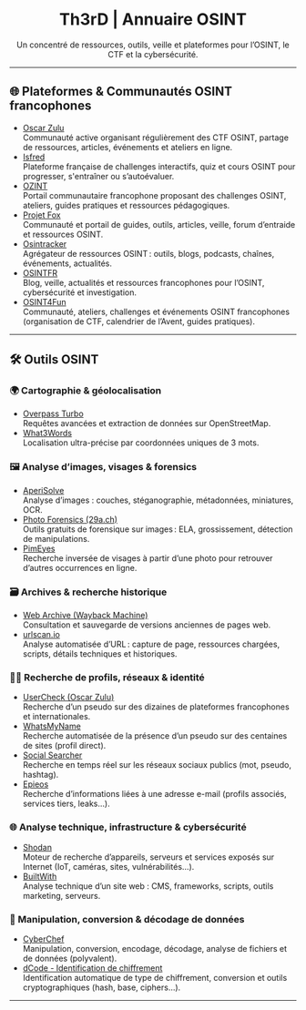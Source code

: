 <div align="center">

# Th3rD | Annuaire OSINT  
Un concentré de ressources, outils, veille et plateformes pour l’OSINT, le CTF et la cybersécurité.

</div>

---

## 🌐 Plateformes & Communautés OSINT francophones

- [Oscar Zulu](https://oscarzulu.org/)  
  Communauté active organisant régulièrement des CTF OSINT, partage de ressources, articles, événements et ateliers en ligne.
- [Isfred](https://isfred.fr/)  
  Plateforme française de challenges interactifs, quiz et cours OSINT pour progresser, s'entraîner ou s’autoévaluer.
- [OZINT](https://ozint.eu/)  
  Portail communautaire francophone proposant des challenges OSINT, ateliers, guides pratiques et ressources pédagogiques.
- [Projet Fox](https://projetfox.com/)  
  Communauté et portail de guides, outils, articles, veille, forum d’entraide et ressources OSINT.
- [Osintracker](https://osintracker.com/)  
  Agrégateur de ressources OSINT : outils, blogs, podcasts, chaînes, événements, actualités.
- [OSINTFR](https://osintfr.com/)  
  Blog, veille, actualités et ressources francophones pour l’OSINT, cybersécurité et investigation.
- [OSINT4Fun](https://www.osint4fun.eu/)  
  Communauté, ateliers, challenges et événements OSINT francophones (organisation de CTF, calendrier de l’Avent, guides pratiques).

---

## 🛠️ Outils OSINT

### 🌍 Cartographie & géolocalisation
- [Overpass Turbo](https://overpass-turbo.eu/)  
  Requêtes avancées et extraction de données sur OpenStreetMap.
- [What3Words](https://what3words.com/)  
  Localisation ultra-précise par coordonnées uniques de 3 mots.

### 🖼️ Analyse d’images, visages & forensics
- [AperiSolve](https://www.aperisolve.com/)  
  Analyse d’images : couches, stéganographie, métadonnées, miniatures, OCR.
- [Photo Forensics (29a.ch)](https://29a.ch/photo-forensics/#forensic-magnifier)  
  Outils gratuits de forensique sur images : ELA, grossissement, détection de manipulations.
- [PimEyes](https://pimeyes.com/en)  
  Recherche inversée de visages à partir d’une photo pour retrouver d’autres occurrences en ligne.

### 🗃️ Archives & recherche historique
- [Web Archive (Wayback Machine)](https://web.archive.org/)  
  Consultation et sauvegarde de versions anciennes de pages web.
- [urlscan.io](https://urlscan.io/)  
  Analyse automatisée d’URL : capture de page, ressources chargées, scripts, détails techniques et historiques.

### 🕵️‍♂️ Recherche de profils, réseaux & identité
- [UserCheck (Oscar Zulu)](https://usercheck.oscarzulu.org/)  
  Recherche d’un pseudo sur des dizaines de plateformes francophones et internationales.
- [WhatsMyName](https://whatsmyname.app/)  
  Recherche automatisée de la présence d’un pseudo sur des centaines de sites (profil direct).
- [Social Searcher](https://www.social-searcher.com/)  
  Recherche en temps réel sur les réseaux sociaux publics (mot, pseudo, hashtag).
- [Epieos](https://epieos.com/)  
  Recherche d’informations liées à une adresse e-mail (profils associés, services tiers, leaks…).

### 🌐 Analyse technique, infrastructure & cybersécurité
- [Shodan](https://www.shodan.io/)  
  Moteur de recherche d’appareils, serveurs et services exposés sur Internet (IoT, caméras, sites, vulnérabilités…).
- [BuiltWith](https://builtwith.com/fr/)  
  Analyse technique d’un site web : CMS, frameworks, scripts, outils marketing, serveurs.

### 🧩 Manipulation, conversion & décodage de données
- [CyberChef](https://gchq.github.io/CyberChef/)  
  Manipulation, conversion, encodage, décodage, analyse de fichiers et de données (polyvalent).
- [dCode - Identification de chiffrement](https://www.dcode.fr/identification-chiffrement)  
  Identification automatique de type de chiffrement, conversion et outils cryptographiques (hash, base, ciphers…).

---
